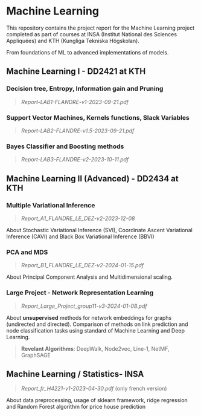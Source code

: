 # Machine Learning

This repository contains the project report for the Machine Learning project completed as part of courses at INSA (Institut National des Sciences Appliquées) and KTH (Kungliga Tekniska Högskolan).

From foundations of ML to advanced implementations of models.

## Machine Learning I - DD2421 at KTH

### Decision tree, Entropy, Information gain and Pruning

> *Report-LAB1-FLANDRE-v1-2023-09-21.pdf*

### Support Vector Machines, Kernels functions, Slack Variables

> *Report-LAB2-FLANDRE-v1.5-2023-09-21.pdf*

### Bayes Classifier and Boosting methods

> *Report-LAB3-FLANDRE-v2-2023-10-11.pdf*

## Machine Learning II (Advanced) - DD2434 at KTH

### Multiple Variational Inference
    
> *Report_A1_FLANDRE_LE_DEZ-v2-2023-12-08*

About Stochastic Variational Inference (SVI), Coordinate Ascent Variational Inference (CAVI) and Black Box Variational Inference (BBVI)

### PCA and MDS

> *Report_B1_FLANDRE_LE_DEZ-v2-2024-01-15.pdf*

About Principal Component Analysis and Multidimensional scaling.

### Large Project - Network Representation Learning

> *Report_Large_Project_group11-v3-2024-01-08.pdf*

About **unsupervised** methods for network embeddings for graphs (undirected and directed). Comparison of methods on link prediction and node classification tasks using standard of Machine Learning and Deep Learning. 

> **Revelant Algorithms**: DeepWalk, Node2vec, Line-1, NetMF, GraphSAGE

## Machine Learning / Statistics- INSA 

> *Report_fr_H4221-v1-2023-04-30.pdf* (only french version)

About data preprocessing, usage of sklearn framework,  ridge regression and Random Forest algorithm for price house prediction